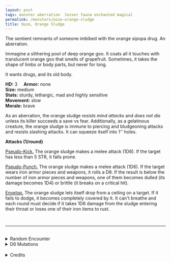 ```yaml
---
layout: post
tags: monster aberration  lesser fauna enchanted magical
permalink: /monsters/ooze-orange-sludge
title: Ooze, Orange Sludge
---
```


The sentient remnants of someone imbibed with the orange sipopa drug. An aberration.

Immagine a slithering pool of deep orange goo. It coats all it touches with translucent orange goo that smells of grapefruit. Sometimes, it takes the shape of limbs or body parts, but never for long.

It wants drugs, and its old body. <br>

**HD:** 3  &nbsp; &nbsp;  **Armor:** none <br>
**Size:** medium <br>
**Stats:** sturdy, lethargic, mad and highly sensitive <br>
**Movement:** slow <br>
**Morale:** brave <br>

As an aberration, the orange sludge *resists mind attacks* and *does not die* unless its killer succeeds a save vs fear. Additionally, as a gelatinous creature, the orange sludge is immune to piercing and bludgeoning attacks and resists slashing attacks. It can squeeze itself into 1'' holes.

**Attacks (1/round)**

<ins>Pseudo-Kick.</ins> The orange sludge makes a melee attack (1D6). If the target has less than 5 STR, it falls prone.

<ins>Pseudo-Punch.</ins> The orange sludge makes a melee attack (1D6). If the target wears iron armor pieces and weapons, it rolls a D8. If the result is below the number of iron armor pieces and weapons, one of them becomes dulled (its damage becomes 1D4) or brittle (it breaks on a critical hit).

<ins>Envelop.</ins> The orange sludge lets itself drop from a ceiling on a target. If it fails to dodge, it becomes completely covered by it. It can't breathe and each round must decide if it takes 1D6 damage from the sludge entering their throat or loses one of their iron items to rust.

<br>

---

<br>

<details markdown="1">
<summary>Random Encounter</summary>

1. **Monster:** 1D6 orange sludge.
1. **Lair:** A ruined, decadent drug den. <br>    &nbsp; OR <br>    **Omen:** Slurping sound.
1. **Spoor:** An area recently covered in orange goo.
1. **Tracks:** Orange goo.
1. **Trace:** Objects in dark spots covered in orange amber-like film.
1. **Trace:** Decadent abandoned drug paraphernalia .
</details>

<details markdown="1">
<summary>D6 Mutations</summary>

Your addiction to the orange sipopa drug has changed you in a disturbing way: your extremities are blackened and ...

1. You hear the sound of bees buzzing constantly.
1. When a person you care about speaks, all you can hear is awful noise.
1. Your vision is inverted. Everything is upside down.
1. You are struck blind whenever you attempt to do something significant.
1. There is orange powder all over your body. And in your things. And in your hair. And you can’t get rid of it.
1. roll again. You know the [spell word](https://saltygoo.github.io/class/magic-user#spell-words) *Elven* and gain one Spell Die.
</details>

<br>

<details markdown="1">
<summary>Credits</summary>
Orange sludges are a creation of [Jacob Hurst, Evan Peterson, and Donnie Garcia](https://shop.swordfishislands.com/) found in [Hot Springs Island](https://shop.swordfishislands.com/the-dark-of-hot-springs-island/). The creatures are not statted in the book, so I made my own version. — SaltyGoo
</details>
